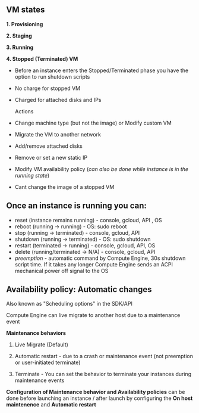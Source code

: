 ## VM states

**1. Provisioning**

**2. Staging**

**3. Running**

**4. Stopped (Terminated) VM**
- Before an instance enters the Stopped/Terminated phase you have the option to run shutdown scripts
- No charge for stopped VM
- Charged for attached disks and IPs

  Actions
- Change machine type (but not the image) or Modify custom VM
- Migrate the VM to another network
- Add/remove attached disks
- Remove or set a new static IP
- Modify VM availability policy (*can also be done while instance is in the running state*)
- Cant change the image of a stopped VM

## Once an instance is running you can:

- reset (instance remains running) - console, gcloud, API , OS
- reboot (running -> running) - OS: sudo reboot
- stop (running -> terminated) - console, gcloud, API
- shutdown (running -> terminated) - OS: sudo shutdown
- restart (terminated -> running) - console, gcloud, API, OS
- delete (running/terminated -> N/A) - console, gcloud, API
- *preemption* - automatic command by Compute Engine, 30s shutdown script time. If it takes any longer Compute Engine sends an ACPI mechanical power off signal to the OS

## Availability policy: Automatic changes

Also known as "Scheduling options" in the SDK/API

Compute Engine can live migrate to another host due to a maintenance event

**Maintenance behaviors**

1. Live Migrate (Default)

2. Automatic restart - due to a crash or maintenance event (not preemption or  user-initiated terminate)

3. Terminate - You can set the behavior to terminate your instances during maintenance events 

**Configuration of Maintenance behavior and Availability policies** can be done before launching an instance / after launch
by configuring the **On host maintenence** and **Automatic restart**
